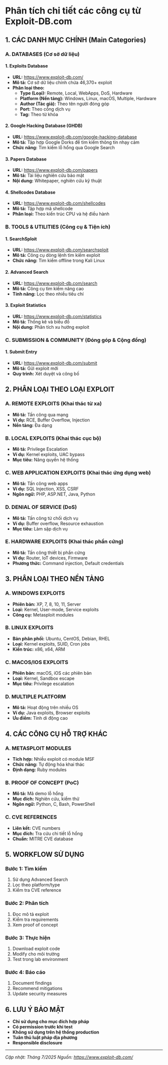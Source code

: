 # Phân tích chi tiết các công cụ từ Exploit-DB.com

## 1. CÁC DANH MỤC CHÍNH (Main Categories)

### A. DATABASES (Cơ sở dữ liệu)

#### 1. Exploits Database
- **URL:** https://www.exploit-db.com/
- **Mô tả:** Cơ sở dữ liệu chính chứa 46,370+ exploit
- **Phân loại theo:**
  - **Type (Loại):** Remote, Local, WebApps, DoS, Hardware
  - **Platform (Nền tảng):** Windows, Linux, macOS, Multiple, Hardware
  - **Author (Tác giả):** Theo tên người đóng góp
  - **Port:** Theo cổng dịch vụ
  - **Tag:** Theo từ khóa

#### 2. Google Hacking Database (GHDB)
- **URL:** https://www.exploit-db.com/google-hacking-database
- **Mô tả:** Tập hợp Google Dorks để tìm kiếm thông tin nhạy cảm
- **Chức năng:** Tìm kiếm lỗ hổng qua Google Search

#### 3. Papers Database
- **URL:** https://www.exploit-db.com/papers
- **Mô tả:** Tài liệu nghiên cứu bảo mật
- **Nội dung:** Whitepaper, nghiên cứu kỹ thuật

#### 4. Shellcodes Database
- **URL:** https://www.exploit-db.com/shellcodes
- **Mô tả:** Tập hợp mã shellcode
- **Phân loại:** Theo kiến trúc CPU và hệ điều hành

### B. TOOLS & UTILITIES (Công cụ & Tiện ích)

#### 1. SearchSploit
- **URL:** https://www.exploit-db.com/searchsploit
- **Mô tả:** Công cụ dòng lệnh tìm kiếm exploit
- **Chức năng:** Tìm kiếm offline trong Kali Linux

#### 2. Advanced Search
- **URL:** https://www.exploit-db.com/search
- **Mô tả:** Công cụ tìm kiếm nâng cao
- **Tính năng:** Lọc theo nhiều tiêu chí

#### 3. Exploit Statistics
- **URL:** https://www.exploit-db.com/statistics
- **Mô tả:** Thống kê và biểu đồ
- **Nội dung:** Phân tích xu hướng exploit

### C. SUBMISSION & COMMUNITY (Đóng góp & Cộng đồng)

#### 1. Submit Entry
- **URL:** https://www.exploit-db.com/submit
- **Mô tả:** Gửi exploit mới
- **Quy trình:** Xét duyệt và công bố

## 2. PHÂN LOẠI THEO LOẠI EXPLOIT

### A. REMOTE EXPLOITS (Khai thác từ xa)
- **Mô tả:** Tấn công qua mạng
- **Ví dụ:** RCE, Buffer Overflow, Injection
- **Nền tảng:** Đa dạng

### B. LOCAL EXPLOITS (Khai thác cục bộ)
- **Mô tả:** Privilege Escalation
- **Ví dụ:** Kernel exploits, UAC bypass
- **Mục tiêu:** Nâng quyền hệ thống

### C. WEB APPLICATION EXPLOITS (Khai thác ứng dụng web)
- **Mô tả:** Tấn công web apps
- **Ví dụ:** SQL Injection, XSS, CSRF
- **Ngôn ngữ:** PHP, ASP.NET, Java, Python

### D. DENIAL OF SERVICE (DoS)
- **Mô tả:** Tấn công từ chối dịch vụ
- **Ví dụ:** Buffer overflow, Resource exhaustion
- **Mục tiêu:** Làm sập dịch vụ

### E. HARDWARE EXPLOITS (Khai thác phần cứng)
- **Mô tả:** Tấn công thiết bị phần cứng
- **Ví dụ:** Router, IoT devices, Firmware
- **Phương thức:** Command injection, Default credentials

## 3. PHÂN LOẠI THEO NỀN TẢNG

### A. WINDOWS EXPLOITS
- **Phiên bản:** XP, 7, 8, 10, 11, Server
- **Loại:** Kernel, User-mode, Service exploits
- **Công cụ:** Metasploit modules

### B. LINUX EXPLOITS
- **Bản phân phối:** Ubuntu, CentOS, Debian, RHEL
- **Loại:** Kernel exploits, SUID, Cron jobs
- **Kiến trúc:** x86, x64, ARM

### C. MACOS/IOS EXPLOITS
- **Phiên bản:** macOS, iOS các phiên bản
- **Loại:** Kernel, Sandbox escape
- **Mục tiêu:** Privilege escalation

### D. MULTIPLE PLATFORM
- **Mô tả:** Hoạt động trên nhiều OS
- **Ví dụ:** Java exploits, Browser exploits
- **Ưu điểm:** Tính di động cao

## 4. CÁC CÔNG CỤ HỖ TRỢ KHÁC

### A. METASPLOIT MODULES
- **Tích hợp:** Nhiều exploit có module MSF
- **Chức năng:** Tự động hóa khai thác
- **Định dạng:** Ruby modules

### B. PROOF OF CONCEPT (PoC)
- **Mô tả:** Mã demo lỗ hổng
- **Mục đích:** Nghiên cứu, kiểm thử
- **Ngôn ngữ:** Python, C, Bash, PowerShell

### C. CVE REFERENCES
- **Liên kết:** CVE numbers
- **Mục đích:** Tra cứu chi tiết lỗ hổng
- **Chuẩn:** MITRE CVE database

## 5. WORKFLOW SỬ DỤNG

### Bước 1: Tìm kiếm
1. Sử dụng Advanced Search
2. Lọc theo platform/type
3. Kiểm tra CVE reference

### Bước 2: Phân tích
1. Đọc mô tả exploit
2. Kiểm tra requirements
3. Xem proof of concept

### Bước 3: Thực hiện
1. Download exploit code
2. Modify cho môi trường
3. Test trong lab environment

### Bước 4: Báo cáo
1. Document findings
2. Recommend mitigations
3. Update security measures

## 6. LƯU Ý BẢO MẬT

- **Chỉ sử dụng cho mục đích hợp pháp**
- **Có permission trước khi test**
- **Không sử dụng trên hệ thống production**
- **Tuân thủ luật pháp địa phương**
- **Responsible disclosure**

---
*Cập nhật: Tháng 7/2025*
*Nguồn: https://www.exploit-db.com/*